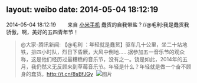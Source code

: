 layout: weibo
date: 2014-05-04 18:12:19
---
2014-05-04 18:12:19  &nbsp;&nbsp;&nbsp;&nbsp;&nbsp;&nbsp; 来自 <a href="http://app.weibo.com/t/feed/22zMnn" rel="nofollow">小米手机</a>
蠢货的自我带盐？//@毛利:我是蠢货我骄傲，啊，美好的五四青年节！
>  @大家-腾讯新闻: 【@毛利 ：年轻就是蠢货】驱车几十公里，坐二十站地铁，排四小时队，烈日下昏厥，大风中倒地……据参加五一音乐节的观众称，这是他们经历过最糟糕的音乐节，没有之一。饶是如此，2014年的五月，我仍然义无反顾来到草莓音乐节。年轻是什么？年轻就是做一个奋不顾身的蠢货。http://t.cn/8sBfJGy ​​​
>  ![图片](https://ww4.sinaimg.cn/large/c4ef9268tw1eg28umouqcj20hs0afmym.jpg)
